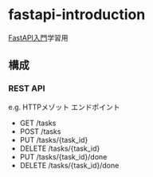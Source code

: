 # fastapi-introduction
[FastAPI入門](https://zenn.dev/sh0nk/books/537bb028709ab9)学習用
## 構成
### REST API
e.g. HTTPメゾット エンドポイント
- GET /tasks
- POST /tasks
- PUT /tasks/{task_id}
- DELETE /tasks/{task_id}
- PUT /tasks/{task_id}/done
- DELETE /tasks/{task_id}/done
